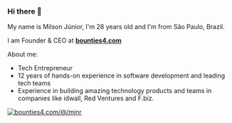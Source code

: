 ### Hi there 👋

My name is Milson Júnior, I'm 28 years old and I'm from São Paulo, Brazil.

I am Founder & CEO at **[bounties4.com](https://www.bounties4.com)**

About me:
- Tech Entrepreneur
- 12 years of hands-on experience in software development and leading tech teams
- Experience in building amazing technology products and teams in companies like idwall, Red Ventures and F.biz.

[![bounties4.com/@/mjnr](https://storage.googleapis.com/profile_avatar/production/0387278f-5c7f-5a9a-a7f5-34e481a64fff/1696444680248_badge.png)](https://bounties4.com/@/mjnr)
